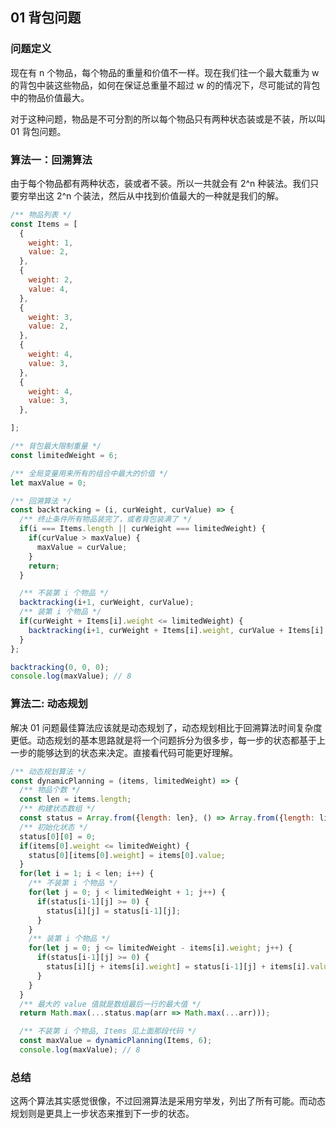 ## 01 背包问题

### 问题定义

现在有 n 个物品，每个物品的重量和价值不一样。现在我们往一个最大载重为 w 的背包中装这些物品，如何在保证总重量不超过 w 的的情况下，尽可能试的背包中的物品价值最大。

对于这种问题，物品是不可分割的所以每个物品只有两种状态装或是不装，所以叫 01 背包问题。

### 算法一：回溯算法

由于每个物品都有两种状态，装或者不装。所以一共就会有 2^n 种装法。我们只要穷举出这 2^n 个装法，然后从中找到价值最大的一种就是我们的解。


```js
/** 物品列表 */
const Items = [
  {
    weight: 1,
    value: 2,
  },
  {
    weight: 2,
    value: 4,
  },
  {
    weight: 3,
    value: 2,
  },
  {
    weight: 4,
    value: 3,
  },
  {
    weight: 4,
    value: 3,
  },

];

/** 背包最大限制重量 */
const limitedWeight = 6;

/** 全局变量用来所有的组合中最大的价值 */
let maxValue = 0;

/** 回溯算法 */
const backtracking = (i, curWeight, curValue) => {
  /** 终止条件所有物品装完了，或者背包装满了 */
  if(i === Items.length || curWeight === limitedWeight) {
    if(curValue > maxValue) {
      maxValue = curValue;
    }
    return;
  }

  /** 不装第 i 个物品 */
  backtracking(i+1, curWeight, curValue);
  /** 装第 i 个物品 */
  if(curWeight + Items[i].weight <= limitedWeight) {
    backtracking(i+1, curWeight + Items[i].weight, curValue + Items[i].value);
  }
};

backtracking(0, 0, 0);
console.log(maxValue); // 8
```

### 算法二: 动态规划

解决 01 问题最佳算法应该就是动态规划了，动态规划相比于回溯算法时间复杂度更低。动态规划的基本思路就是将一个问题拆分为很多步，每一步的状态都基于上一步的能够达到的状态来决定。直接看代码可能更好理解。

```js
/** 动态规划算法 */
const dynamicPlanning = (items, limitedWeight) => {
  /** 物品个数 */
  const len = items.length;
  /** 构建状态数组 */
  const status = Array.from({length: len}, () => Array.from({length: limitedWeight + 1}, () => -1));
  /** 初始化状态 */
  status[0][0] = 0;
  if(items[0].weight <= limitedWeight) {
    status[0][items[0].weight] = items[0].value;
  }
  for(let i = 1; i < len; i++) {
    /** 不装第 i 个物品 */
    for(let j = 0; j < limitedWeight + 1; j++) {
      if(status[i-1][j] >= 0) {
        status[i][j] = status[i-1][j];
      }
    }
    /** 装第 i 个物品 */
    for(let j = 0; j <= limitedWeight - items[i].weight; j++) {
      if(status[i-1][j] >= 0) {
        status[i][j + items[i].weight] = status[i-1][j] + items[i].value;
      }
    }
  }
  /** 最大的 value 值就是数组最后一行的最大值 */
  return Math.max(...status.map(arr => Math.max(...arr)));

  /** 不装第 i 个物品, Items 见上面那段代码 */
  const maxValue = dynamicPlanning(Items, 6);
  console.log(maxValue); // 8
```

### 总结

这两个算法其实感觉很像，不过回溯算法是采用穷举发，列出了所有可能。而动态规划则是更具上一步状态来推到下一步的状态。
